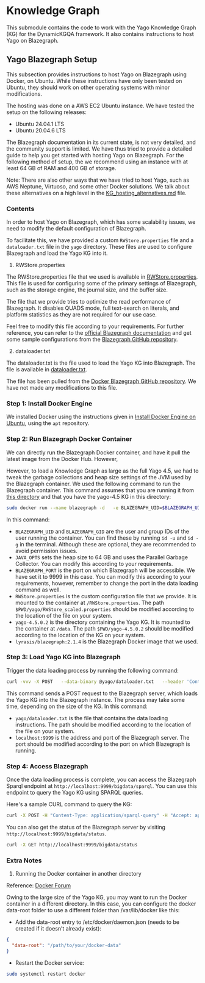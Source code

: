 # Knowledge Graph

This submodule contains the code to work with the Yago Knowledge Graph (KG) for the DynamicKGQA framework.
It also contains instructions to host Yago on Blazegraph.


## Yago Blazegraph Setup

This subsection provides instructions to host Yago on Blazegraph using Docker, on Ubuntu. While these instructions have only been tested on Ubuntu, they should work on other operating systems with minor modifications.

The hosting was done on a AWS EC2 Ubuntu instance. We have tested the setup on the following releases:
- Ubuntu 24.04.1 LTS
- Ubuntu 20.04.6 LTS

The Blazegraph documentation in its current state, is not very detailed, and the community support is limited. We have thus tried to provide a detailed guide to help you get started with hosting Yago on Blazegraph. 
For the following method of setup, the we recommend using an instance with at least 64 GB of RAM and 400 GB of storage.

Note: There are also other ways that we have tried to host Yago, such as AWS Neptune, Virtuoso, and some other Docker solutions. We talk about these alternatives on a high level in the [KG_hosting_alternatives.md](./KG_hosting_alternatives.md) file.

### Contents

In order to host Yago on Blazegraph, which has some scalability issues, we need to modify the default configuration of Blazegraph.

To facilitate this, we have provided a custom `RWStore.properties` file and a `dataloader.txt` file in the `yago` directory. These files are used to configure Blazegraph and load the Yago KG into it.

1. RWStore.properties

The RWStore.properties file that we used is available in [RWStore.properties](./yago/RWStore.properties). This file is used for configuring some of the primary settings of Blazegraph, such as the storage engine, the journal size, and the buffer size.

The file that we provide tries to optimize the read performance of Blazegraph. It disables QUADS mode, full text-search on literals, and platform statistics as they are not required for our use case. 

Feel free to modify this file according to your requirements. For further reference, you can refer to the [official Blazegraph documentation](https://blazegraph.com/database/apidocs/help-doc.html) and get some sample configurations from the [Blazegraph GitHub repository](https://github.com/blazegraph/database). 

2. dataloader.txt

The dataloader.txt is the file used to load the Yago KG into Blazegraph. The file is available in [dataloader.txt](./yago/dataloader.txt).

The file has been pulled from the [Docker Blazegraph GitHub repository](https://github.com/lyrasis/docker-blazegraph/blob/master/data/dataloader.txt.example). We have not made any modifications to this file.


### Step 1: Install Docker Engine

We installed Docker using the instructions given in [Install Docker Engine on Ubuntu](https://docs.docker.com/engine/install/ubuntu/#install-using-the-repository), using the `apt` repository.

### Step 2: Run Blazegraph Docker Container

We can directly run the Blazegraph Docker container, and have it pull the latest image from the Docker Hub. 
However, 

However, to load a Knowledge Graph as large as the full Yago 4.5, we had to tweak the garbage collections and heap size settings of the JVM used by the Blazegraph container. We used the following command to run the Blazegraph container. 
This command assumes that you are running it from [this directory](./) and that you have the yago-4.5 KG in this directory:

```bash
sudo docker run --name blazegraph -d   -e BLAZEGRAPH_UID=$BLAZEGRAPH_UID   -e BLAZEGRAPH_GID=$BLAZEGRAPH_GID   -e JAVA_OPTS="-Xmx64g -XX:+UseParallelGC"   -p 9999:8080   -v $PWD/yago/RWStore_scaled.properties:/RWStore.properties   -v $PWD/yago-4.5.0.2:/data   lyrasis/blazegraph:2.1.4
```

In this command:
- `BLAZEGRAPH_UID` and `BLAZEGRAPH_GID` are the user and group IDs of the user running the container. You can find these by running `id -u` and `id -g` in the terminal. Although these are optional, they are recommended to avoid permission issues.
- `JAVA_OPTS` sets the heap size to 64 GB and uses the Parallel Garbage Collector. You can modify this according to your requirements.
- `BLAZEGRAPH_PORT` is the port on which Blazegraph will be accessible. We have set it to 9999 in this case. You can modify this according to your requirements, however, remember to change the port in the data loading command as well.
- `RWStore.properties` is the custom configuration file that we provide. It is mounted to the container at `/RWStore.properties`. The path `$PWD/yago/RWStore_scaled.properties` should be modified according to the location of the file on your system.
- `yago-4.5.0.2` is the directory containing the Yago KG. It is mounted to the container at `/data`. The path `$PWD/yago-4.5.0.2` should be modified according to the location of the KG on your system.
- `lyrasis/blazegraph:2.1.4` is the Blazegraph Docker image that we used.

### Step 3: Load Yago KG into Blazegraph

Trigger the data loading process by running the following command:

```bash
curl -vvv -X POST   --data-binary @yago/dataloader.txt   --header 'Content-Type:text/plain'   http://localhost:9999/bigdata/dataloader
```

This command sends a POST request to the Blazegraph server, which loads the Yago KG into the Blazegraph instance. The process may take some time, depending on the size of the KG.
In this command:
- `yago/dataloader.txt` is the file that contains the data loading instructions. The path should be modified according to the location of the file on your system.
- `localhost:9999` is the address and port of the Blazegraph server. The port should be modified according to the port on which Blazegraph is running.

### Step 4: Access Blazegraph

Once the data loading process is complete, you can access the Blazegraph Sparql endpoint at `http://localhost:9999/bigdata/sparql`. You can use this endpoint to query the Yago KG using SPARQL queries.

Here's a sample CURL command to query the KG:

```bash
curl -X POST -H "Content-Type: application/sparql-query" -H "Accept: application/sparql-results+json" --data 'SELECT * WHERE {?s ?p ?o} LIMIT 10' http://localhost:9999/bigdata/sparql
```

You can also get the status of the Blazegraph server by visiting `http://localhost:9999/bigdata/status`.

```bash
curl -X GET http://localhost:9999/bigdata/status
```

### Extra Notes

1. Running the Docker container in another directory

Reference: [Docker Forum](https://forums.docker.com/t/configure-and-store-the-images-and-containers-to-the-different-folders/135593)

Owing to the large size of the Yago KG, you may want to run the Docker container in a different directory. In this case, you can configure the docker data-root folder to use a different folder than /var/lib/docker like this:
- Add the data-root entry to /etc/docker/daemon.json (needs to be created if it doesn’t already exist):
```json
{
  "data-root": "/path/to/your/docker-data"
}
```
- Restart the Docker service:
```bash
sudo systemctl restart docker
```